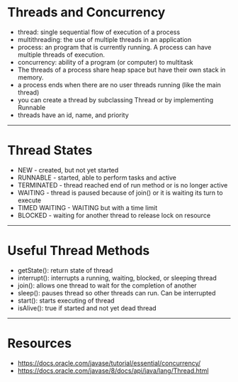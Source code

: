 # Threads and Concurrency
- thread: single sequential flow of execution of a process
- multithreading: the use of multiple threads in an application
- process: an program that is currently running. A process can have multiple threads of execution. 
- concurrency: ability of a program (or computer) to multitask
- The threads of a process share heap space but have their own stack in memory.
- a process ends when there are no user threads running (like the main thread)
- you can create a thread by subclassing Thread or by implementing Runnable
- threads have an id, name, and priority
---

# Thread States
- NEW - created, but not yet started
- RUNNABLE - started, able to perform tasks and active
- TERMINATED - thread reached end of run method or is no longer active
- WAITING - thread is paused because of join() or it is waiting its turn to execute
- TIMED WAITING - WAITING but with a time limit
- BLOCKED - waiting for another thread to release lock on resource

---

# Useful Thread Methods
- getState(): return state of thread
- interrupt(): interrupts a running, waiting, blocked, or sleeping thread
- join(): allows one thread to wait for the completion of another
- sleep(): pauses thread so other threads can run. Can be interrupted
- start(): starts executing of thread
- isAlive(): true if started and not yet dead thread

---

# Resources
- https://docs.oracle.com/javase/tutorial/essential/concurrency/
- https://docs.oracle.com/javase/8/docs/api/java/lang/Thread.html